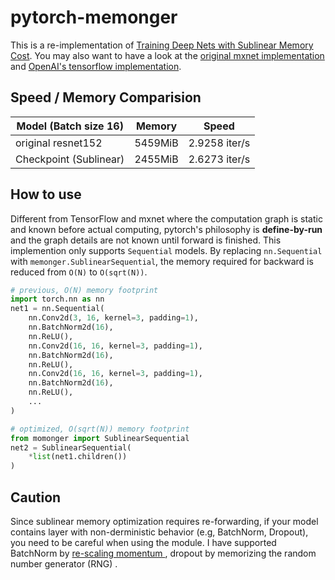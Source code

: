 # pytorch-memonger

This is a re-implementation of [Training Deep Nets with Sublinear Memory Cost](https://arxiv.org/abs/1604.06174). 
You may also want to have a look at the [original mxnet implementation](https://github.com/dmlc/mxnet-memonger) and 
[OpenAI's tensorflow implementation](https://github.com/openai/gradient-checkpointing).

## Speed / Memory Comparision

Model (Batch size 16) | Memory | Speed 
--- | --- | ---
original resnet152	| 5459MiB | 2.9258 iter/s
Checkpoint (Sublinear) | 2455MiB | 2.6273 iter/s

## How to use 

Different from TensorFlow and mxnet where the computation graph is static and known before actual computing,
pytorch's philosophy is **define-by-run** and the graph details are not known until forward is finished. This implemention
only supports `Sequential` models. By replacing `nn.Sequential` with `memonger.SublinearSequential`, 
the memory required for backward is reduced from `O(N)` to `O(sqrt(N))`.

```python
# previous, O(N) memory footprint
import torch.nn as nn
net1 = nn.Sequential(
    nn.Conv2d(3, 16, kernel=3, padding=1),
    nn.BatchNorm2d(16),
    nn.ReLU(),
    nn.Conv2d(16, 16, kernel=3, padding=1),
    nn.BatchNorm2d(16),
    nn.ReLU(),
    nn.Conv2d(16, 16, kernel=3, padding=1),
    nn.BatchNorm2d(16),
    nn.ReLU(),
    ...
)

# optimized, O(sqrt(N)) memory footprint
from momonger import SublinearSequential
net2 = SublinearSequential(
    *list(net1.children())  
)
```    
 
## Caution

Since sublinear memory optimization requires re-forwarding, if your model contains layer with non-derministic behavior 
(e.g, BatchNorm, Dropout), you need to be careful when using the module. I have supported BatchNorm by [re-scaling momentum 
](momonger/memonger.py#L24), dropout by memorizing the random number generator (RNG) .
